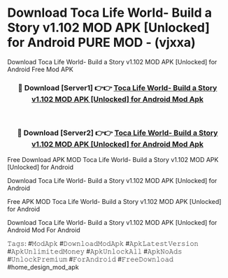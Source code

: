 # Download Toca Life World- Build a Story v1.102 MOD APK [Unlocked] for Android PURE MOD - (vjxxa)
Download Toca Life World- Build a Story v1.102 MOD APK [Unlocked] for Android Free Mod APK

<div align="center">
<h3>🔴 Download [Server1] 👉👉 <a href="https://apk-comot.site?title=Toca_Life_World-_Build_a_Story_v1.102_MOD_APK_[Unlocked]_for_Android">Toca Life World- Build a Story v1.102 MOD APK [Unlocked] for Android Mod Apk</a></h3><br>

<h3>🔴 Download [Server2] 👉👉 <a href="https://apk-comot.site?title=Toca_Life_World-_Build_a_Story_v1.102_MOD_APK_[Unlocked]_for_Android">Toca Life World- Build a Story v1.102 MOD APK [Unlocked] for Android Mod Apk</a></h3>
</div>


Free Download APK MOD Toca Life World- Build a Story v1.102 MOD APK [Unlocked] for Android

Download Toca Life World- Build a Story v1.102 MOD APK [Unlocked] for Android 

Free APK MOD Toca Life World- Build a Story v1.102 MOD APK [Unlocked] for Android 

Download Toca Life World- Build a Story v1.102 MOD APK [Unlocked] for Android Mod For Android

𝚃𝚊𝚐𝚜: #𝙼𝚘𝚍𝙰𝚙𝚔 #𝙳𝚘𝚠𝚗𝚕𝚘𝚊𝚍𝙼𝚘𝚍𝙰𝚙𝚔 #𝙰𝚙𝚔𝙻𝚊𝚝𝚎𝚜𝚝𝚅𝚎𝚛𝚜𝚒𝚘𝚗 #𝙰𝚙𝚔𝚄𝚗𝚕𝚒𝚖𝚒𝚝𝚎𝚍𝙼𝚘𝚗𝚎𝚢 #𝙰𝚙𝚔𝚄𝚗𝚕𝚘𝚌𝚔𝙰𝚕𝚕 #𝙰𝚙𝚔𝙽𝚘𝙰𝚍𝚜 #𝚄𝚗𝚕𝚘𝚌𝚔𝙿𝚛𝚎𝚖𝚒𝚞𝚖 #𝙵𝚘𝚛𝙰𝚗𝚍𝚛𝚘𝚒𝚍 #𝙵𝚛𝚎𝚎𝙳𝚘𝚠𝚗𝚕𝚘𝚊𝚍 #home_design_mod_apk